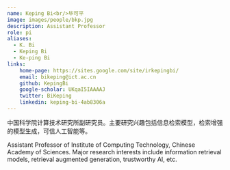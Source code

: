 ```yaml
---
name: Keping Bi<br/>毕可平
image: images/people/bkp.jpg
description: Assistant Professor
role: pi
aliases:
  - K. Bi
  - Keping Bi
  - Ke-ping Bi
links:
    home-page: https://sites.google.com/site/irkepingbi/
    email: bikeping@ict.ac.cn
    github: KepingBi
    google-scholar: UKqaI5IAAAAJ
    twitter: BiKeping
    linkedin: keping-bi-4ab8306a
---
```


中国科学院计算技术研究所副研究员。主要研究兴趣包括信息检索模型，检索增强的模型生成，可信人工智能等。

Assistant Professor of Institute of Computing Technology, Chinese Academy of Sciences. Major research interests include information retrieval models, retrieval augmented generation, trustworthy AI, etc.